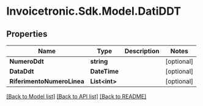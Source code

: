 # Invoicetronic.Sdk.Model.DatiDDT

## Properties

Name | Type | Description | Notes
------------ | ------------- | ------------- | -------------
**NumeroDdt** | **string** |  | [optional] 
**DataDdt** | **DateTime** |  | [optional] 
**RiferimentoNumeroLinea** | **List&lt;int&gt;** |  | [optional] 

[[Back to Model list]](../../README.md#documentation-for-models) [[Back to API list]](../../README.md#documentation-for-api-endpoints) [[Back to README]](../../README.md)

